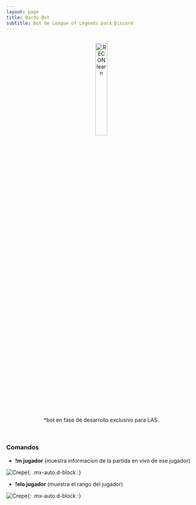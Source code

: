 ```yaml
---
layout: page
title: Bardo Bot
subtitle: Bot de League of Legends para Discord
---
```

 
 

<br/>

<div style="width:100%;text-align:center;">
<a href="https://discord.com/oauth2/authorize?client_id=692202081150304328&permissions=8&scope=bot" target="_blank" ><img src="https://iili.io/dMbshF.png" alt="RECON learn" width="25%"></a>

*bot en fase de desarrollo exclusivo para LAS.
</div>

<br/>


### Comandos

- **!m jugador** (muestra informacion de la partida en vivo de ese jugador)

![Crepe](https://iili.io/dMDgDX.png){: .mx-auto.d-block :}

- **!elo jugador** (muestra el rango del jugador)

![Crepe](https://iili.io/dMDUNt.png){: .mx-auto.d-block :}



